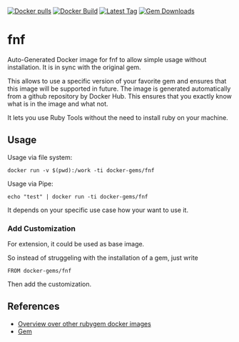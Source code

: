 [![Docker pulls](https://img.shields.io/docker/pulls/rubygem/fnf.svg)](https://hub.docker.com/r/rubygem/fnf/)
[![Docker Build](https://img.shields.io/docker/automated/rubygem/fnf.svg)](https://hub.docker.com/r/rubygem/fnf/)
[![Latest Tag](https://img.shields.io/github/tag/docker-rubygem/fnf.svg)](https://hub.docker.com/r/rubygem/fnf/)
[![Gem Downloads](https://img.shields.io/gem/dt/fnf.svg)](https://rubygems.org/gems/fnf/)
# fnf

Auto-Generated Docker image for fnf to allow simple usage without installation.
It is in sync with the original gem.

This allows to use a specific version of your favorite gem and ensures that this image will be supported in future.
The image is generated automatically from a github repository by Docker Hub.
This ensures that you exactly know what is in the image and what not.

It lets you use Ruby Tools without the need to install ruby on your machine.

## Usage

Usage via file system:

`docker run -v $(pwd):/work -ti docker-gems/fnf`

Usage via Pipe:

`echo "test" | docker run -ti docker-gems/fnf`

It depends on your specific use case how your want to use it.

### Add Customization

For extension, it could be used as base image.

So instead of struggeling with the installation of a gem, just write

`FROM docker-gems/fnf`

Then add the customization.

## References

 - [Overview over other rubygem docker images](https://github.com/thinkbot/docker-rubygem)
 - [Gem](https://rubygems.org/gems/fnf/)
